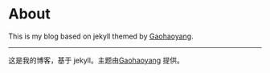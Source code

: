 # About

This is my blog based on jekyll themed by [Gaohaoyang](http://gaohaoyang.github.io).

---

这是我的博客，基于 jekyll。主题由[Gaohaoyang](http://gaohaoyang.github.io) 提供。




